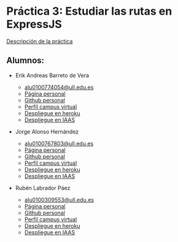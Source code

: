 # Práctica 3: Estudiar las rutas en ExpressJS

[Descripción de la práctica](https://casianorodriguezleon.gitbooks.io/ull-esit-1617/practicas/practicalearningrouting.html)

## Alumnos:

* Erik Andreas Barreto de Vera
  * alu0100774054@ull.edu.es
  * [Página personal](https://alu0100774054.github.io/)
  * [Github personal](https://github.com/alu0100774054)
  * [Perfil campus virtual](https://campusvirtual.ull.es/1617/user/view.php?id=18906&course=1148)
  * [Despliegue en heroku]()
  * [Despliegue en IAAS](http://10.6.128.119:8080/)
* Jorge Alonso Hernández
  * alu0100767803@ull.edu.es
  * [Página personal](http://alu0100767803.github.io/)
  * [Github personal](https://github.com/alu0100767803)
  * [Perfil campus virtual](https://campusvirtual.ull.es/1617/user/profile.php?id=18914)
  * [Despliegue en heroku]()
  * [Despliegue en IAAS]()

* Rubén Labrador Páez
  * alu0100309553@ull.edu.es
  * [Página personal](https://alu0100309553.github.io/)
  * [Github personal](https://github.com/alu0100309553)
  * [Perfil campus virtual](https://campusvirtual.ull.es/1617/user/view.php?id=9476&course=1148)
  * [Despliegue en heroku](https://practica3.herokuapp.com/)
  * [Despliegue en IAAS](http://10.6.128.156:8080/)
